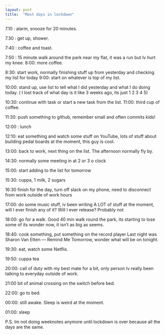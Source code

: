 ```yaml
---
layout: post
title:  "Most days in lockdown"
---
```





7.10 : alarm, snooze for 20 minutes.

7.30 : get up, shower.

7:40 : coffee and toast.

7:50 : 15 minute walk around the park near my flat, it was a run but Iv hurt my knee.
8:00: more coffee.

8:30: start work, normally finishing stuff up from yesterday and checking my list for today
9:00: start on whatever is top of my list.

10:00: stand up, use list to tell what I did yesterday and what I do doing today. ( I lost track of what day is it like 3 weeks ago, its just 1 2 3 4 5)

10:30: continue with task or start a new task from the list.
11:00: third cup of coffee.

11:30: push something to github, remember small and often commits kids!

12:00 : lunch

12:10: eat something and watch some stuff on YouTube, lots of stuff about building pedal boards at the moment, this guy is cool.

13:00: back to work, next thing on the list. The afternoon normally fly by.

14:30: normally some meeting in at 2 or 3 o clock

15:00: start adding to the list for tomorrow

15:30: cuppa, 1 milk, 2 sugars

16:30 finish for the day, turn off slack on my phone, need to disconnect from work outside of work hours

17:00: do some music stuff, iv been writing A LOT of stuff at the moment, will I ever finish any of it? Will I ever release? Probably not

18:00: go for a walk. Good 40 min walk round the park, its starting to lose some of its wonder now, it isn’t as big as seems.

18:40: cook something, put something on the record player Last night was Sharon Van Etten — Remind Me Tomorrow, wonder what will be on tonight.

19:30: eat, watch some Netflix.

19:50: cuppa tea

20:00: call of duty with my best mate for a bit, only person Iv really been talking to everyday outside of work.

21:00 bit of animal crossing on the switch before bed.

22:00: go to bed.

00:00: still awake. Sleep is weird at the moment.

01:00: sleep

P.S. Im not doing weeknotes anymore until lockdown is over because all the days are the same.
